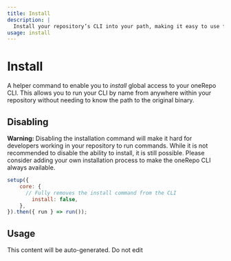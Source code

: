 ```yaml
---
title: Install
description: |
  Install your repository’s CLI into your path, making it easy to use from anywhere!
usage: install
---
```


# Install

A helper command to enable you to _install_ global access to your oneRepo CLI. This allows you to run your CLI by name from anywhere within your repository without needing to know the path to the original binary.

## Disabling

**Warning:** Disabling the installation command will make it hard for developers working in your repository to run commands. While it is not recommended to disable the ability to install, it is still possible. Please consider adding your own installation process to make the oneRepo CLI always available.

```js
setup({
	core: {
	  // Fully removes the install command from the CLI
		install: false,
	},
}).then({ run } => run());
```

## Usage

<!-- start-auto-generated-from-cli-install -->
This content will be auto-generated. Do not edit
<!-- end-auto-generated-from-cli-install -->
